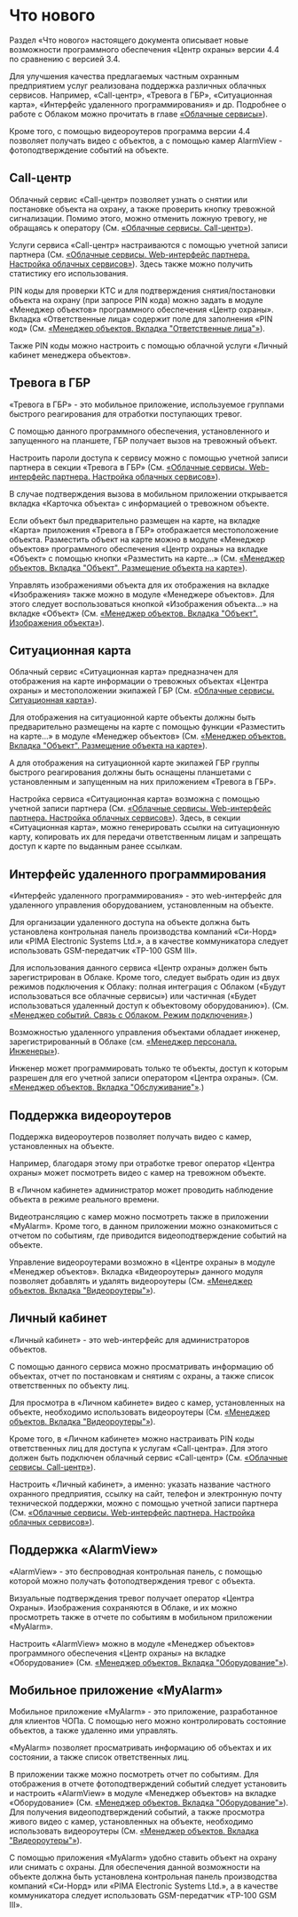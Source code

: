 # Что нового

Раздел «Что нового» настоящего документа описывает новые возможности программного обеспечения «Центр охраны» версии 4.4 по сравнению с версией 3.4. 

Для улучшения качества предлагаемых частным охранным предприятием услуг реализована поддержка различных облачных сервисов. Например, «Call-центр», «Тревога в ГБР», «Ситуационная карта», «Интерфейс удаленного программирования» и др. Подробнее о работе с Облаком можно прочитать в главе [«Облачные сервисы»](/12-cloud-services.html#облачные-сервисы)).

Кроме того, с помощью видеороутеров программа версии 4.4 позволяет получать видео с объектов, а с помощью камер AlarmView - фотоподтверждение событий на объекте.

## Call-центр

Облачный сервис «Call-центр» позволяет узнать о снятии или постановке объекта на охрану, а также проверить кнопку тревожной сигнализации. Помимо этого, можно отменить ложную тревогу, не обращаясь к оператору (См. [«Облачные сервисы. Call-центр»](/12-cloud-services.html#call-центр)).

Услуги сервиса «Call-центр» настраиваются с помощью учетной записи партнера (См. [«Облачные сервисы. Web-интерфейс партнера. Настройка облачных сервисов»](/12-cloud-services.html#настройка-облачных-сервисов)). Здесь также можно получить статистику его использования. 

PIN коды для проверки КТС и для подтверждения снятия/постановки объекта на охрану (при запросе PIN кода) можно задать в модуле «Менеджер объектов» программного обеспечения «Центр охраны». Вкладка «Ответственные лица» содержит поле для заполнения «PIN код» (См. [«Менеджер объектов. Вкладка "Ответственные лица"»](/05-object-manager.html#вкладка-ответственные-лица)).

Также PIN коды можно настроить с помощью облачной услуги «Личный кабинет менеджера объектов».

## Тревога в ГБР

«Тревога в ГБР» - это мобильное приложение, используемое группами быстрого реагирования для отработки поступающих тревог. 

С помощью данного программного обеспечения, установленного и запущенного на планшете, ГБР получает вызов на тревожный объект. 

Настроить пароли доступа к сервису можно с помощью учетной записи партнера в секции «Тревога в ГБР» (См. [«Облачные сервисы. Web-интерфейс партнера. Настройка облачных сервисов»](/12-cloud-services.html#настройка-облачных-сервисов)).

В случае подтверждения вызова в мобильном приложении открывается вкладка «Карточка объекта» с информацией о тревожном объекте.

Если объект был предварительно размещен на карте, на вкладке «Карта» приложения  «Тревога в ГБР» отображается местоположение объекта. Разместить объект на карте можно в модуле «Менеджер объектов» программного обеспечения «Центр охраны» на вкладке «Объект» с помощью кнопки «Разместить на карте...» (См. [«Менеджер объектов. Вкладка "Объект". Размещение объекта на карте»](/05-object-manager.html#размещение-объекта-на-карте)).

Управлять изображениями объекта для их отображения на вкладке «Изображения» также можно в модуле «Менеджере объектов». Для этого следует воспользоваться кнопкой «Изображения объекта...» на вкладке «Объект» (См. [«Менеджер объектов. Вкладка "Объект". Изображения объекта»](/05-object-manager.html#изображения-объекта)).

## Ситуационная карта

Облачный сервис «Ситуационная карта» предназначен для отображения на карте информации о тревожных объектах «Центра охраны» и местоположении экипажей ГБР (См. [«Облачные сервисы. Ситуационная карта»](/12-cloud-services.html#ситуационная-карта)).

Для отображения на ситуационной карте объекты должны быть предварительно размещены на карте с помощью функции «Разместить на карте...» в модуле «Менеджер объектов» (См. [«Менеджер объектов. Вкладка "Объект". Размещение объекта на карте»](/05-object-manager.html#размещение-объекта-на-карте)).

А для отображения на ситуационной карте экипажей ГБР группы быстрого реагирования должны быть оснащены планшетами с установленным и запущенным на них приложением «Тревога в ГБР».

Настройка сервиса «Ситуационная карта» возможна с помощью учетной записи партнера (См. [«Облачные сервисы. Web-интерфейс партнера. Настройка облачных сервисов»](/12-cloud-services.html#настройка-облачных-сервисов)). Здесь, в секции «Ситуационная карта», можно генерировать ссылки на ситуационную карту, копировать их для передачи ответственным лицам и запрещать доступ к карте по выданным ранее ссылкам.

## Интерфейс удаленного программирования

«Интерфейс удаленного программирования» - это web-интерфейс для удаленного управления оборудованием, установленным на объекте.

Для организации удаленного доступа на объекте должна быть установлена контрольная панель производства компаний «Си-Норд» или «PIMA Electronic Systems Ltd.», а в качестве коммуникатора следует использовать GSM-передатчик «ТР-100 GSM III».

Для использования данного сервиса «Центр охраны» должен быть зарегистрирован в Облаке. Кроме того, следует выбрать один из двух режимов подключения к Облаку: полная интеграция с Облаком («Будут использоваться все облачные сервисы») или  частичная («Будет использоваться удаленный доступ к объектовому оборудованию»). (См. [«Менеджер событий. Связь с Облаком. Режим подключения»](/04-event-manager.html#режим-подключения).)

Возможностью удаленного управления объектами обладает инженер, зарегистрированный в Облаке (см. [«Менеджер персонала. Инженеры»](/07-personnel-manager.html#инженеры)).

Инженер может программировать только те объекты, доступ к которым разрешен для его учетной записи оператором «Центра охраны». (См. [«Менеджер объектов. Вкладка "Обслуживание"»](/05-object-manager.html#вкладка-обслуживание).)

## Поддержка видеороутеров

Поддержка видеороутеров позволяет получать видео с камер, установленных на объекте.

Например, благодаря этому при отработке тревог оператор «Центра охраны» может посмотреть видео с камер на тревожном объекте. 

В «Личном кабинете» администратор может проводить наблюдение объекта в режиме реального времени.

Видеотрансляцию с камер можно посмотреть также в приложении «MyAlarm». Кроме того, в данном приложении можно ознакомиться с отчетом по событиям, где приводится видеоподтверждение событий на объекте.

Управление видеороутерами возможно в «Центре охраны» в модуле «Менеджер объектов». Вкладка «Видеороутеры» данного модуля позволяет добавлять и удалять видеороутеры (См. [«Менеджер объектов. Вкладка "Видеороутеры"»](/05-object-manager.html#вкладка-видеороутеры)).

## Личный кабинет

«Личный кабинет» - это web-интерфейс для администраторов объектов. 

С помощью данного сервиса можно просматривать информацию об объектах, отчет по постановкам и снятиям с охраны, а также список ответственных по объекту лиц. 

Для просмотра в «Личном кабинете» видео с камер, установленных на объекте, необходимо использовать видеороутеры (См. [«Менеджер объектов. Вкладка "Видеороутеры"»](/05-object-manager.html#вкладка-видеороутеры)).

Кроме того, в «Личном кабинете» можно настраивать PIN коды ответственных лиц для доступа к услугам «Call-центра». Для этого должен быть подключен облачный сервис «Call-центр» (См. [«Облачные сервисы. Call-центр»](/12-cloud-services.html#call-центр)).

Настроить «Личный кабинет», а именно: указать название частного охранного предприятия, ссылку на сайт, телефон и электронную почту технической поддержки, можно с помощью учетной записи партнера (См. [«Облачные сервисы. Web-интерфейс партнера. Настройка облачных сервисов»](/12-cloud-services.html#настройка-облачных-сервисов)).

## Поддержка «AlarmView»

«AlarmView» - это беспроводная контрольная панель, с помощью которой можно получать фотоподтверждения тревог с объекта. 

Визуальные подтверждения тревог получает оператор «Центра Охраны». Изображения сохраняются в Облаке, и их можно просмотреть также в отчете по событиям в мобильном приложении «MyAlarm».

Настроить «AlarmView» можно в модуле «Менеджер объектов» программного обеспечения «Центр охраны» на вкладке «Оборудование» (См. [«Менеджер объектов. Вкладка "Оборудование"»](/05-object-manager.html#вкладка-оборудование)).

## Мобильное приложение «MyAlarm»

Мобильное приложение «MyAlarm» - это приложение, разработанное для клиентов ЧОПа. С помощью него можно контролировать состояние объектов, а также удаленно ими управлять.

«MyAlarm» позволяет просматривать информацию об объектах и их состоянии, а также список ответственных лиц.

В приложении также можно посмотреть отчет по событиям. Для отображения в отчете фотоподтверждений событий следует установить и настроить «AlarmView» в модуле «Менеджер объектов» на вкладке «Оборудование» (См. [«Менеджер объектов. Вкладка "Оборудование"»](/05-object-manager.html#вкладка-оборудование)). Для получения видеоподтверждений событий, а также просмотра живого видео с камер, установленных на объекте, необходимо использовать видеороутеры (См. [«Менеджер объектов. Вкладка "Видеороутеры"»](/05-object-manager.html#вкладка-видеороутеры)).

С помощью приложения «MyAlarm» удобно ставить объект на охрану или снимать с охраны. Для обеспечения данной возможности на объекте должна быть установлена контрольная панель производства компаний «Си-Норд» или «PIMA Electronic Systems Ltd.», а в качестве коммуникатора следует использовать GSM-передатчик «ТР-100 GSM III».

